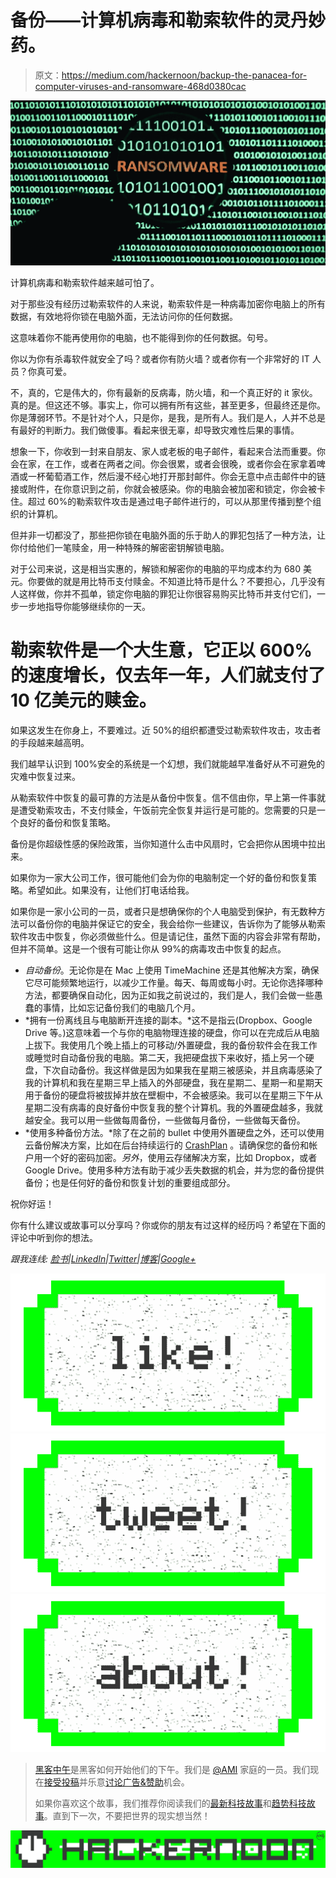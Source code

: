 # 备份——计算机病毒和勒索软件的灵丹妙药。

> 原文：<https://medium.com/hackernoon/backup-the-panacea-for-computer-viruses-and-ransomware-468d0380cac>

![](img/770346bea525cd70aab3fbec96f770df.png)

计算机病毒和勒索软件越来越可怕了。

对于那些没有经历过勒索软件的人来说，勒索软件是一种病毒加密你电脑上的所有数据，有效地将你锁在电脑外面，无法访问你的任何数据。

这意味着你不能再使用你的电脑，也不能得到你的任何数据。句号。

你以为你有杀毒软件就安全了吗？或者你有防火墙？或者你有一个非常好的 IT 人员？你真可爱。

不，真的，它是伟大的，你有最新的反病毒，防火墙，和一个真正好的 it 家伙。真的是。但这还不够。事实上，你可以拥有所有这些，甚至更多，但最终还是你。你是薄弱环节。不是针对个人，只是你，是我，是所有人。我们是人，人并不总是有最好的判断力。我们做傻事。看起来很无辜，却导致灾难性后果的事情。

想象一下，你收到一封来自朋友、家人或老板的电子邮件，看起来合法而重要。你会在家，在工作，或者在两者之间。你会很累，或者会很晚，或者你会在家拿着啤酒或一杯葡萄酒工作，然后漫不经心地打开那封邮件。你会无意中点击邮件中的链接或附件，在你意识到之前，你就会被感染。你的电脑会被加密和锁定，你会被卡住。超过 60%的勒索软件攻击是通过电子邮件进行的，可以从那里传播到整个组织的计算机。

但并非一切都没了，那些把你锁在电脑外面的乐于助人的罪犯包括了一种方法，让你付给他们一笔赎金，用一种特殊的解密密钥解锁电脑。

对于公司来说，这是相当实惠的，解锁和解密你的电脑的平均成本约为 680 美元。你要做的就是用比特币支付赎金。不知道比特币是什么？不要担心，几乎没有人这样做，你并不孤单，锁定你电脑的罪犯让你很容易购买比特币并支付它们，一步一步地指导你能够继续你的一天。

# 勒索软件是一个大生意，它正以 600%的速度增长，仅去年一年，人们就支付了 10 亿美元的赎金。

如果这发生在你身上，不要难过。近 50%的组织都遭受过勒索软件攻击，攻击者的手段越来越高明。

我们越早认识到 100%安全的系统是一个幻想，我们就能越早准备好从不可避免的灾难中恢复过来。

从勒索软件中恢复的最可靠的方法是从备份中恢复。信不信由你，早上第一件事就是遭受勒索攻击，不支付赎金，午饭前完全恢复并运行是可能的。您需要的只是一个良好的备份和恢复策略。

备份是你超级性感的保险政策，当你知道什么击中风扇时，它会把你从困境中拉出来。

如果你为一家大公司工作，很可能他们会为你的电脑制定一个好的备份和恢复策略。希望如此。如果没有，让他们打电话给我。

如果你是一家小公司的一员，或者只是想确保你的个人电脑受到保护，有无数种方法可以备份你的电脑并保证它的安全，我会给你一些建议，告诉你为了能够从勒索软件攻击中恢复，你必须做些什么。但是请记住，虽然下面的内容会非常有帮助，但并不简单。这是一个很有可能让你从 99%的病毒攻击中恢复的起点。

*   *自动备份*。无论你是在 Mac 上使用 TimeMachine 还是其他解决方案，确保它尽可能频繁地运行，以减少工作量。每天、每周或每小时。无论你选择哪种方法，都要确保自动化，因为正如我之前说过的，我们是人，我们会做一些愚蠢的事情，比如忘记备份我们的电脑几个月。
*   *拥有一份离线且与电脑断开连接的副本。*这不是指云(Dropbox、Google Drive 等。)这意味着一个与你的电脑物理连接的硬盘，你可以在完成后从电脑上拔下。我使用几个晚上插上的可移动/外置硬盘，我的备份软件会在我工作或睡觉时自动备份我的电脑。第二天，我把硬盘拔下来收好，插上另一个硬盘，下次自动备份。我这样做是因为如果我在星期三被感染，并且病毒感染了我的计算机和我在星期三早上插入的外部硬盘，我在星期二、星期一和星期天用于备份的硬盘将被拔掉并放在壁橱中，不会被感染。我可以在星期三下午从星期二没有病毒的良好备份中恢复我的整个计算机。我的外置硬盘越多，我就越安全。我可以用一些做每周备份，一些做每月备份，一些做每天备份。
*   *使用多种备份方法。*除了在之前的 bullet 中使用外置硬盘之外，还可以使用云备份解决方案，比如在后台持续运行的 [CrashPlan](http://www.crashplan.com) 。请确保您的备份和帐户用一个好的密码加密。*另外*，使用云存储解决方案，比如 Dropbox，或者 Google Drive。使用多种方法有助于减少丢失数据的机会，并为您的备份提供备份；也是任何好的备份和恢复计划的重要组成部分。

祝你好运！

你有什么建议或故事可以分享吗？你或你的朋友有过这样的经历吗？希望在下面的评论中听到你的想法。

*跟我连线:* [*脸书*](http://facebook.briangreenberg.net/)*|*[*LinkedIn*](http://linkedin.briangreenberg.net/)*|*[*Twitter*](http://twitter.briangreenberg.net/)*|*[*博客*](http://blog.briangreenberg.net/)*|*[*Google+*](http://plus.briangreenberg.net/)

[![](img/50ef4044ecd4e250b5d50f368b775d38.png)](http://bit.ly/HackernoonFB)[![](img/979d9a46439d5aebbdcdca574e21dc81.png)](https://goo.gl/k7XYbx)[![](img/2930ba6bd2c12218fdbbf7e02c8746ff.png)](https://goo.gl/4ofytp)

> [黑客中午](http://bit.ly/Hackernoon)是黑客如何开始他们的下午。我们是 [@AMI](http://bit.ly/atAMIatAMI) 家庭的一员。我们现在[接受投稿](http://bit.ly/hackernoonsubmission)并乐意[讨论广告&赞助](mailto:partners@amipublications.com)机会。
> 
> 如果你喜欢这个故事，我们推荐你阅读我们的[最新科技故事](http://bit.ly/hackernoonlatestt)和[趋势科技故事](https://hackernoon.com/trending)。直到下一次，不要把世界的现实想当然！

![](img/be0ca55ba73a573dce11effb2ee80d56.png)